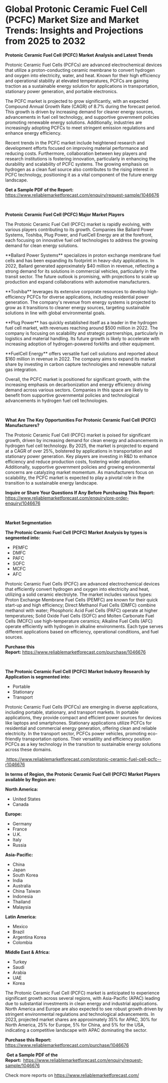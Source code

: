 <p><h1>Global Protonic Ceramic Fuel Cell (PCFC) Market Size and Market Trends: Insights and Projections from 2025 to 2032</h1></p><p><strong>Protonic Ceramic Fuel Cell (PCFC) Market Analysis and Latest Trends</strong></p>
<p><p>Protonic Ceramic Fuel Cells (PCFCs) are advanced electrochemical devices that utilize a proton-conducting ceramic membrane to convert hydrogen and oxygen into electricity, water, and heat. Known for their high efficiency and operational stability at elevated temperatures, PCFCs are gaining traction as a sustainable energy solution for applications in transportation, stationary power generation, and portable electronics.</p><p>The PCFC market is projected to grow significantly, with an expected Compound Annual Growth Rate (CAGR) of 8.7% during the forecast period. This growth is driven by increasing demand for cleaner energy sources, advancements in fuel cell technology, and supportive government policies promoting renewable energy solutions. Additionally, industries are increasingly adopting PCFCs to meet stringent emission regulations and enhance energy efficiency.</p><p>Recent trends in the PCFC market include heightened research and development efforts focused on improving material performance and reducing costs. Furthermore, collaboration between key players and research institutions is fostering innovation, particularly in enhancing the durability and scalability of PCFC systems. The growing emphasis on hydrogen as a clean fuel source also contributes to the rising interest in PCFC technology, positioning it as a vital component of the future energy landscape.</p></p>
<p><strong>Get a Sample PDF of the Report:&nbsp;</strong> <a href="https://www.reliablemarketforecast.com/enquiry/request-sample/1046676?utm_campaign=2478&utm_medium=2&utm_source=Github&utm_content=ia&utm_term=22032025&utm_id=protonic-ceramic-fuel-cell-pcfc">https://www.reliablemarketforecast.com/enquiry/request-sample/1046676</a></p>
<p>&nbsp;</p>
<p><strong>Protonic Ceramic Fuel Cell (PCFC) Major Market Players</strong></p>
<p><p>The Protonic Ceramic Fuel Cell (PCFC) market is rapidly evolving, with various players contributing to its growth. Companies like Ballard Power Systems, Toshiba, Plug Power, and FuelCell Energy are at the forefront, each focusing on innovative fuel cell technologies to address the growing demand for clean energy solutions.</p><p>**Ballard Power Systems** specializes in proton exchange membrane fuel cells and has been expanding its footprint in heavy-duty applications. In 2022, Ballard generated approximately $40 million in revenue, reflecting a strong demand for its solutions in commercial vehicles, particularly in the transit sector. The future outlook is promising, with projections to scale up production and expand collaborations with automotive manufacturers.</p><p>**Toshiba** leverages its extensive corporate resources to develop high-efficiency PCFCs for diverse applications, including residential power generation. The company's revenue from energy systems is projected to grow as it transitions to cleaner energy sources, targeting sustainable solutions in line with global environmental goals.</p><p>**Plug Power** has quickly established itself as a leader in the hydrogen fuel cell market, with revenues reaching around $500 million in 2022. The company is focusing on scalability and strategic partnerships, particularly in logistics and material handling. Its future growth is likely to accelerate with increasing adoption of hydrogen-powered forklifts and other equipment.</p><p>**FuelCell Energy** offers versatile fuel cell solutions and reported about $160 million in revenue in 2022. The company aims to expand its market share by investing in carbon capture technologies and renewable natural gas integration.</p><p>Overall, the PCFC market is positioned for significant growth, with the increasing emphasis on decarbonization and energy efficiency driving demand across various sectors. Companies in this space are likely to benefit from supportive governmental policies and technological advancements in hydrogen fuel cell technologies.</p></p>
<p>&nbsp;</p>
<p><strong>What Are The Key Opportunities For Protonic Ceramic Fuel Cell (PCFC) Manufacturers?</strong></p>
<p><p>The Protonic Ceramic Fuel Cell (PCFC) market is poised for significant growth, driven by increasing demand for clean energy and advancements in hydrogen fuel cell technology. By 2025, the market is projected to expand at a CAGR of over 25%, bolstered by applications in transportation and stationary power generation. Key players are investing in R&D to enhance efficiency and reduce production costs, fostering wider adoption. Additionally, supportive government policies and growing environmental concerns are catalyzing market momentum. As manufacturers focus on scalability, the PCFC market is expected to play a pivotal role in the transition to a sustainable energy landscape.</p></p>
<p><strong>Inquire or Share Your Questions If Any Before Purchasing This Report:</strong> <a href="https://www.reliablemarketforecast.com/enquiry/pre-order-enquiry/1046676?utm_campaign=2478&utm_medium=2&utm_source=Github&utm_content=ia&utm_term=22032025&utm_id=protonic-ceramic-fuel-cell-pcfc">https://www.reliablemarketforecast.com/enquiry/pre-order-enquiry/1046676</a></p>
<p>&nbsp;</p>
<p><strong>Market Segmentation</strong></p>
<p><strong>The Protonic Ceramic Fuel Cell (PCFC) Market Analysis by types is segmented into:</strong></p>
<p><ul><li>PEMFC</li><li>DMFC</li><li>PAFC</li><li>SOFC</li><li>MCFC</li><li>AFC</li></ul></p>
<p><p>Protonic Ceramic Fuel Cells (PCFC) are advanced electrochemical devices that efficiently convert hydrogen and oxygen into electricity and heat, utilizing a solid ceramic electrolyte. The market includes various types: Proton Exchange Membrane Fuel Cells (PEMFC) are known for their quick start-up and high efficiency; Direct Methanol Fuel Cells (DMFC) combine methanol with water; Phosphoric Acid Fuel Cells (PAFC) operate at higher temperatures; Solid Oxide Fuel Cells (SOFC) and Molten Carbonate Fuel Cells (MCFC) use high-temperature ceramics; Alkaline Fuel Cells (AFC) operate efficiently with hydrogen in alkaline environments. Each type serves different applications based on efficiency, operational conditions, and fuel sources.</p></p>
<p><strong>Purchase this Report:&nbsp;</strong><a href="https://www.reliablemarketforecast.com/purchase/1046676?utm_campaign=2478&utm_medium=2&utm_source=Github&utm_content=ia&utm_term=22032025&utm_id=protonic-ceramic-fuel-cell-pcfc">https://www.reliablemarketforecast.com/purchase/1046676</a></p>
<p>&nbsp;</p>
<p><strong>The Protonic Ceramic Fuel Cell (PCFC) Market Industry Research by Application is segmented into:</strong></p>
<p><ul><li>Portable</li><li>Stationary</li><li>Transport</li></ul></p>
<p><p>Protonic Ceramic Fuel Cells (PCFCs) are emerging in diverse applications, including portable, stationary, and transport markets. In portable applications, they provide compact and efficient power sources for devices like laptops and smartphones. Stationary applications utilize PCFCs for residential and commercial energy generation, offering clean and reliable electricity. In the transport sector, PCFCs power vehicles, promoting eco-friendly transportation options. Their versatility and efficiency position PCFCs as a key technology in the transition to sustainable energy solutions across these domains.</p></p>
<p><a href="https://www.reliablemarketforecast.com/protonic-ceramic-fuel-cell-pcfc--r1046676?utm_campaign=2478&utm_medium=2&utm_source=Github&utm_content=ia&utm_term=22032025&utm_id=protonic-ceramic-fuel-cell-pcfc">&nbsp;https://www.reliablemarketforecast.com/protonic-ceramic-fuel-cell-pcfc--r1046676</a></p>
<p><strong>In terms of Region, the Protonic Ceramic Fuel Cell (PCFC) Market Players available by Region are:</strong></p>
<p>
    <p> <strong> North America: </strong>
        <ul>
            <li>United States</li>
            <li>Canada</li>
        </ul>
        </p> 
    <p> <strong> Europe: </strong>
        <ul>
            <li>Germany</li>
            <li>France</li>
            <li>U.K.</li>
            <li>Italy</li>
            <li>Russia</li>
        </ul>
        </p> 
    <p> <strong> Asia-Pacific: </strong>
        <ul>
            <li>China</li>
            <li>Japan</li>
            <li>South Korea</li>
            <li>India</li>
            <li>Australia</li>
            <li>China Taiwan</li>
            <li>Indonesia</li>
            <li>Thailand</li>
            <li>Malaysia</li>
        </ul>
        </p> 
    <p> <strong> Latin America: </strong>
        <ul>
            <li>Mexico</li>
            <li>Brazil</li>
            <li>Argentina Korea</li>
            <li>Colombia</li>
        </ul>
        </p> 
    <p> <strong> Middle East & Africa: </strong>
        <ul>
            <li>Turkey</li>
            <li>Saudi</li>
            <li>Arabia</li>
            <li>UAE</li>
            <li>Korea</li>
        </ul>
    </p>
    </p>
<p><p>The Protonic Ceramic Fuel Cell (PCFC) market is anticipated to experience significant growth across several regions, with Asia-Pacific (APAC) leading due to substantial investments in clean energy and industrial applications. North America and Europe are also expected to see robust growth driven by stringent environmental regulations and technological advancements. In 2023, projected market shares are approximately 35% for APAC, 30% for North America, 25% for Europe, 5% for China, and 5% for the USA, indicating a competitive landscape with APAC dominating the sector.</p></p>
<p><strong>Purchase this Report: </strong><a href="https://www.reliablemarketforecast.com/purchase/1046676?utm_campaign=2478&utm_medium=2&utm_source=Github&utm_content=ia&utm_term=22032025&utm_id=protonic-ceramic-fuel-cell-pcfc">https://www.reliablemarketforecast.com/purchase/1046676</a></p>
<p>&nbsp;<strong>Get a Sample PDF of the Report:&nbsp;&nbsp;</strong><a href="https://www.reliablemarketforecast.com/enquiry/request-sample/1046676?utm_campaign=2478&utm_medium=2&utm_source=Github&utm_content=ia&utm_term=22032025&utm_id=protonic-ceramic-fuel-cell-pcfc">https://www.reliablemarketforecast.com/enquiry/request-sample/1046676</a></p>
<p><strong></strong></p>
<p>Check more reports on <a href="https://www.reliablemarketforecast.com/?utm_campaign=2478&utm_medium=2&utm_source=Github&utm_content=ia&utm_term=22032025&utm_id=protonic-ceramic-fuel-cell-pcfc">https://www.reliablemarketforecast.com/</a></p>